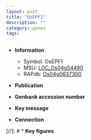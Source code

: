 ```yaml
---
layout: post
title: "OsEPF1"
description: ""
category: genes
tags: 
---
```


* **Information**  
    + Symbol: OsEPF1  
    + MSU: [LOC_Os04g54490](http://rice.uga.edu/cgi-bin/ORF_infopage.cgi?orf=LOC_Os04g54490)  
    + RAPdb: [Os04g0637300](http://rapdb.dna.affrc.go.jp/viewer/gbrowse_details/irgsp1?name=Os04g0637300)  

* **Publication**  

* **Genbank accession number**  

* **Key message**  

* **Connection**  

[//]: # * **Key figures**  


